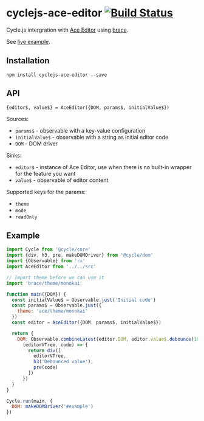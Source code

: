 # cyclejs-ace-editor [![Build Status](https://travis-ci.org/tommy-the-runner/cyclejs-ace-editor.svg?branch=master)](https://travis-ci.org/tommy-the-runner/cyclejs-ace-editor)

Cycle.js intergration with [Ace Editor](https://ace.c9.io/) using
[brace](https://github.com/thlorenz/brace).

See [live example](https://tommy-the-runner.github.io/cyclejs-ace-editor/).

## Installation

```
npm install cyclejs-ace-editor --save
```

## API

```
{editor$, value$} = AceEditor({DOM, params$, initialValue$})
```

Sources:

 - `params$` - observable with a key-value configuration
 - `initialValue$` - observable with a string as initial editor code
 - `DOM` - DOM driver

Sinks:

 - `editor$` - instance of Ace Editor, use when there is no built-in wrapper for the feature you want
 - `value$` - observable of editor content


Supported keys for the params:
 - `theme`
 - `mode`
 - `readOnly`

## Example

```js
import Cycle from '@cycle/core'
import {div, h3, pre, makeDOMDriver} from '@cycle/dom'
import {Observable} from 'rx'
import AceEditor from '../../src'

// Import theme before we can use it
import 'brace/theme/monokai'

function main({DOM}) {
  const initialValue$ = Observable.just('Initial code')
  const params$ = Observable.just({
    theme: 'ace/theme/monokai'
  })
  const editor = AceEditor({DOM, params$, initialValue$})

  return {
    DOM: Observable.combineLatest(editor.DOM, editor.value$.debounce(100),
      (editorVTree, code) => {
        return div([
          editorVTree,
          h3('Debounced value'),
          pre(code)
        ])
      })
  }
}

Cycle.run(main, {
  DOM: makeDOMDriver('#example')
})
```

